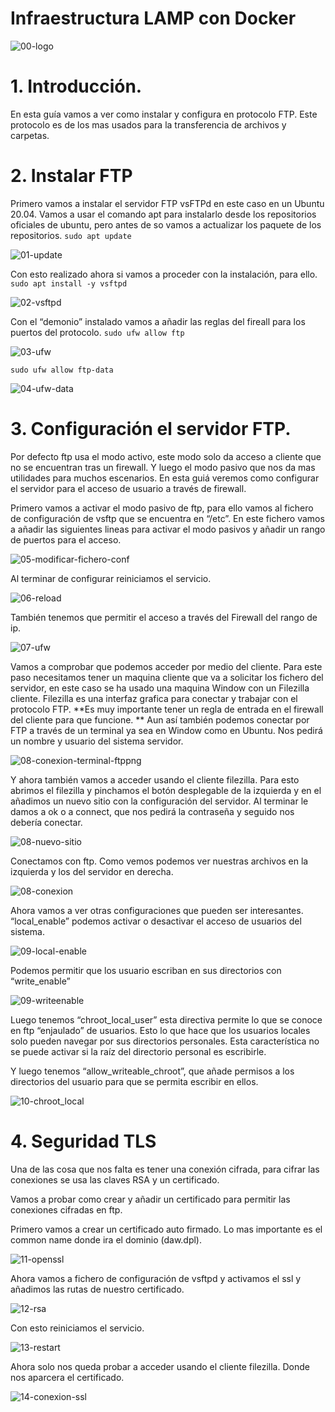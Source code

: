 # Infraestructura LAMP con Docker

![00-logo](capturas/logo.png)

# 1. Introducción.
En esta guía vamos a ver como instalar y configura en protocolo FTP. Este protocolo es de los mas usados para la transferencia de archivos y carpetas. 

# 2. Instalar FTP
Primero vamos a instalar el servidor FTP vsFTPd en este caso en un Ubuntu 20.04. Vamos a usar el comando apt para instalarlo desde los repositorios oficiales de ubuntu, pero antes de so vamos a actualizar los paquete de los repositorios.
`sudo apt update` 

![01-update](capturas/01-update.png)


Con esto realizado ahora si vamos a proceder con la instalación, para ello.
`sudo apt install -y vsftpd`

![02-vsftpd](capturas/02-vsftpd.png)


Con el “demonio” instalado vamos a añadir las reglas del fireall para los puertos del protocolo.
`sudo ufw allow ftp`

![03-ufw](capturas/03-ufw.png)


`sudo ufw allow ftp-data`

![04-ufw-data](capturas/04-ufw-data.png)


# 3. Configuración el servidor FTP.
Por defecto ftp usa el modo activo, este modo solo da acceso a cliente que no se encuentran tras un firewall. Y luego el modo pasivo que nos da mas utilidades para muchos escenarios. En esta guiá veremos como configurar el servidor para el acceso de usuario a través de firewall.

Primero vamos a activar el modo pasivo de ftp, para ello vamos al fichero de configuración de vsftp que se encuentra en “/etc”. En este fichero vamos a añadir las siguientes lineas para activar el modo pasivos y añadir un rango de puertos para el acceso.

![05-modificar-fichero-conf](capturas/05-modificar-fichero-conf.png)


Al terminar de configurar reiniciamos el servicio.

![06-reload](capturas/06-reload.png)


También tenemos que permitir el acceso a través del Firewall del rango de ip.

![07-ufw](capturas/07-ufw.png)


Vamos a comprobar que podemos acceder por medio del cliente. Para este paso necesitamos tener un maquina cliente que va a solicitar los fichero del servidor, en este caso se ha usado una maquina Window con un Filezilla cliente. Filezilla es una interfaz grafica para conectar y trabajar con el protocolo FTP.
**Es muy importante tener un regla de entrada en el firewall del cliente para que funcione. **
Aun así también podemos conectar por FTP a través de un terminal ya sea en Window como en Ubuntu. Nos pedirá un nombre y usuario del sistema servidor.

![08-conexion-terminal-ftppng](capturas/08-conexion-terminal-ftppng.PNG)


Y ahora también vamos a acceder usando el cliente filezilla. Para esto abrimos el filezilla y pinchamos el botón desplegable de la izquierda y en el añadimos un nuevo sitio con la configuración del servidor. Al terminar le damos a ok o a connect, que nos pedirá la contraseña y seguido nos debería conectar.

![08-nuevo-sitio](capturas/08-nuevo-sitio.PNG)


Conectamos con ftp. Como vemos podemos ver nuestras archivos en la izquierda y los del servidor en derecha.

![08-conexion](capturas/08-conexion.PNG)


Ahora vamos a ver otras configuraciones que pueden ser interesantes.
“local_enable” podemos activar o desactivar el acceso de usuarios del sistema.

![09-local-enable](capturas/09-local-enable.PNG)


Podemos permitir que los usuario escriban en sus directorios con “write_enable”

![09-writeenable](capturas/09-writeenable.PNG)


Luego tenemos “chroot_local_user” esta directiva permite lo que se conoce en ftp “enjaulado” de usuarios. Esto lo que hace que los usuarios locales solo pueden navegar por sus directorios personales. Esta característica no se puede activar si la raíz del directorio personal es escribirle.

Y luego tenemos “allow_writeable_chroot”, que añade permisos a los directorios del usuario para que se permita escribir en ellos.

![10-chroot_local](capturas/10-chroot_local.PNG)


# 4. Seguridad TLS
Una de las cosa que nos falta es tener una conexión cifrada, para cifrar las conexiones se usa las claves RSA y un certificado.

Vamos a probar como crear y añadir un certificado para permitir las conexiones cifradas en ftp. 

Primero vamos a crear un certificado auto firmado. Lo mas importante es el common name donde ira el dominio (daw.dpl).

![11-openssl](capturas/11-openssl.PNG)


Ahora vamos a fichero de configuración de vsftpd y activamos el ssl y añadimos las rutas de nuestro certificado.

![12-rsa](capturas/12-rsa.PNG)


Con esto reiniciamos el servicio.

![13-restart](capturas/13-restart.PNG)


Ahora solo nos queda probar a acceder usando el cliente filezilla. Donde nos aparcera el certificado.

![14-conexion-ssl](capturas/14-conexion-ssl.PNG)